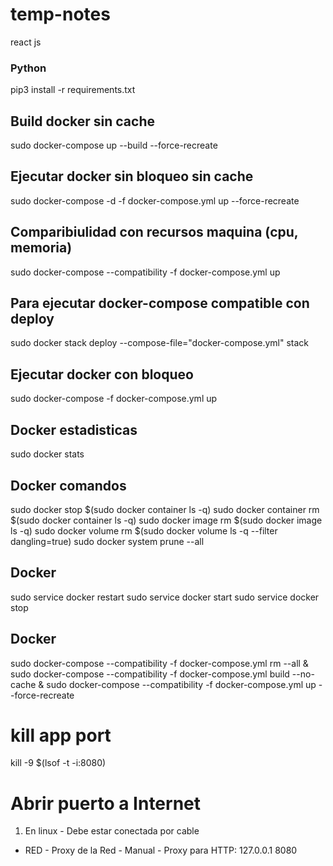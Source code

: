 # temp-notes
react js
### Python
pip3 install -r requirements.txt
## Build docker sin cache
sudo docker-compose up --build --force-recreate
## Ejecutar docker sin bloqueo sin cache
sudo docker-compose -d -f docker-compose.yml up --force-recreate
## Comparibiulidad con recursos maquina (cpu, memoria)
sudo docker-compose --compatibility -f docker-compose.yml up
## Para ejecutar docker-compose compatible con deploy
sudo docker stack deploy --compose-file="docker-compose.yml" stack
## Ejecutar docker con bloqueo
sudo docker-compose -f docker-compose.yml up
## Docker estadisticas
sudo docker stats
## Docker comandos
sudo docker stop $(sudo docker container ls -q)
sudo docker container rm $(sudo docker container ls -q)
sudo docker image rm $(sudo docker image ls -q)
sudo docker volume rm $(sudo docker volume ls -q --filter dangling=true)
sudo docker system prune --all
## Docker
sudo service docker restart
sudo service docker start
sudo service docker stop
## Docker 
sudo docker-compose --compatibility -f docker-compose.yml rm --all & sudo docker-compose --compatibility -f docker-compose.yml build --no-cache & sudo docker-compose --compatibility -f docker-compose.yml up --force-recreate
# kill app port
kill -9 $(lsof -t -i:8080)
# Abrir puerto a Internet
1. En linux - Debe estar conectada por cable
- RED - Proxy de la Red - Manual - Proxy para HTTP: 127.0.0.1 8080